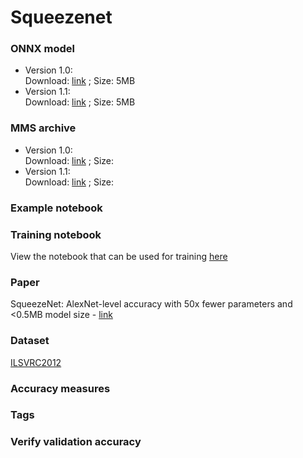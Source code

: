 # Squeezenet
### ONNX model
* Version 1.0: <br>Download: [link]() ; Size: 5MB
* Version 1.1:<br>Download: [link]() ; Size: 5MB
### MMS archive
* Version 1.0: <br>Download: [link]() ; Size:
* Version 1.1:<br>Download: [link]() ; Size:
### Example notebook
### Training notebook
View the notebook that can be used for training [here](train_notebook_squeezenet.ipynb)
### Paper
SqueezeNet: AlexNet-level accuracy with 50x fewer parameters and <0.5MB model size - [link](https://arxiv.org/abs/1602.07360)
### Dataset
[ILSVRC2012](http://www.image-net.org/challenges/LSVRC/2012/)
### Accuracy measures
### Tags
### Verify validation accuracy
